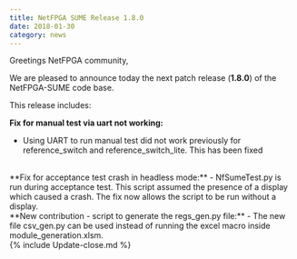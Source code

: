 ```yaml
---
title: NetFPGA SUME Release 1.8.0
date: 2018-01-30
category: news
---
```


Greetings NetFPGA community,

We are pleased to announce today the next patch release (**1.8.0**) of the NetFPGA-SUME code base.

This release includes:

**Fix for manual test via uart not working:**
- Using UART to run manual test did not work previously for reference_switch and reference_switch_lite. This has been fixed

<br>
**Fix for acceptance test crash in headless mode:**
- NfSumeTest.py is run during acceptance test. This script assumed the presence of a display which caused a crash. The fix now allows the script to be run without a display.

<br>
**New contribution - script to generate the regs_gen.py file:**
- The new file csv_gen.py can be used instead of running the excel macro inside module_generation.xlsm.

<br>
{% include Update-close.md %}
